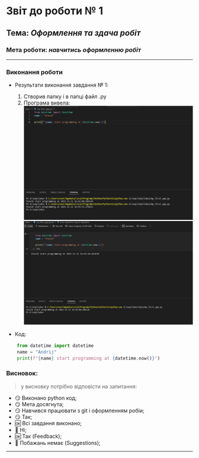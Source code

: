 # Звіт до роботи № 1
## Тема: _Оформлення та здача робіт_
### Мета роботи: _навчитись оформленню робіт_
---
### Виконання роботи
- Результати виконання завдання № 1:
    1. Створив папку і в папці файл .py
    2. Програма вивела: 
    ![alt text](https://github.com/stasik1435/laba/raw/main/laba1/image/Screenshot_4.png "Результат № 1")
    ![alt text](https://github.com/stasik1435/laba/raw/main/laba1/image/Screenshot_3.png "Результат № 2")

- Код:
```python
    from datetime import datetime
    name = "Andrij"
    print(f"{name} start programming at {datetime.now()}")
```
### Висновок: 
> у висновку потрібно відповісти на запитання:
- :smirk: Виконано python код;
- :smirk: Мета досягнута;
- :smirk: Навчився працювати з git і оформленням робіи;
- :smirk: Так;
- :ok: Всі завдання виконано;
- :no_entry_sign: Ні;
- :ok: Так (Feedback);
- :no_entry_sign: Побажань немає (Suggestions);
---